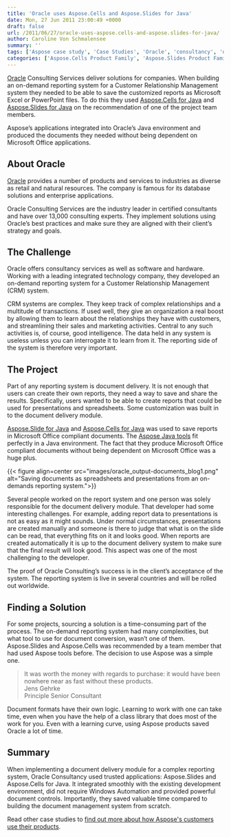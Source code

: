```yaml
---
title: 'Oracle uses Aspose.Cells and Aspose.Slides for Java'
date: Mon, 27 Jun 2011 23:00:49 +0000
draft: false
url: /2011/06/27/oracle-uses-aspose.cells-and-aspose.slides-for-java/
author: Caroline Von Schmalensee
summary: ''
tags: ['Aspose case study', 'Case Studies', 'Oracle', 'consultancy', 'document delivery', 'on-demand reporting system']
categories: ['Aspose.Cells Product Family', 'Aspose.Slides Product Family']
---
```


[Oracle][1] Consulting Services deliver solutions for companies. When building an on-demand reporting system for a Customer Relationship Management system they needed to be able to save the customized reports as Microsoft Excel or PowerPoint files. To do this they used [Aspose.Cells for Java][2] and [Aspose.Slides for Java][3] on the recommendation of one of the project team members.

Aspose’s applications integrated into Oracle’s Java environment and produced the documents they needed without being dependent on Microsoft Office applications.

## About Oracle

[Oracle][4] provides a number of products and services to industries as diverse as retail and natural resources. The company is famous for its database solutions and enterprise applications.

Oracle Consulting Services are the industry leader in certified consultants and have over 13,000 consulting experts. They implement solutions using Oracle’s best practices and make sure they are aligned with their client’s strategy and goals.

## The Challenge

Oracle offers consultancy services as well as software and hardware. Working with a leading integrated technology company, they developed an on-demand reporting system for a Customer Relationship Management (CRM) system.

CRM systems are complex. They keep track of complex relationships and a multitude of transactions. If used well, they give an organization a real boost by allowing them to learn about the relationships they have with customers, and streamlining their sales and marketing activities. Central to any such activities is, of course, good intelligence. The data held in any system is useless unless you can interrogate it to learn from it. The reporting side of the system is therefore very important.

## The Project

Part of any reporting system is document delivery. It is not enough that users can create their own reports, they need a way to save and share the results. Specifically, users wanted to be able to create reports that could be used for presentations and spreadsheets. Some customization was built in to the document delivery module.

[Aspose.Slide for Java][5] and [Aspose.Cells for Java][6] was used to save reports in Microsoft Office compliant documents. The [Aspose Java tools][7] fit perfectly in a Java environment. The fact that they produce Microsoft Office compliant documents without being dependent on Microsoft Office was a huge plus.



{{< figure align=center src="images/oracle_output-documents_blog1.png" alt="Saving documents as spreadsheets and presentations from an on-demands reporting system.">}}


Several people worked on the report system and one person was solely responsible for the document delivery module. That developer had some interesting challenges. For example, adding report data to presentations is not as easy as it might sounds. Under normal circumstances, presentations are created manually and someone is there to judge that what is on the slide can be read, that everything fits on it and looks good. When reports are created automatically it is up to the document delivery system to make sure that the final result will look good. This aspect was one of the most challenging to the developer.

The proof of Oracle Consulting’s success is in the client’s acceptance of the system. The reporting system is live in several countries and will be rolled out worldwide.

## Finding a Solution

For some projects, sourcing a solution is a time-consuming part of the process. The on-demand reporting system had many complexities, but what tool to use for document conversion, wasn’t one of them. Aspose.Slides and Aspose.Cells was recommended by a team member that had used Aspose tools before. The decision to use Aspose was a simple one.

> It was worth the money with regards to purchase: it would have been nowhere near as fast without these products.  
> Jens Gehrke  
> Principle Senior Consultant

Document formats have their own logic. Learning to work with one can take time, even when you have the help of a class library that does most of the work for you. Even with a learning curve, using Aspose products saved Oracle a lot of time.

## Summary

When implementing a document delivery module for a complex reporting system, Oracle Consultancy used trusted applications: Aspose.Slides and Aspose.Cells for Java. It integrated smoothly with the existing development environment, did not require Windows Automation and provided powerful document controls. Importantly, they saved valuable time compared to building the document management system from scratch.

Read other case studies to [find out more about how Aspose's customers use their products][8].




[1]: http://www.oracle.com
[2]: https://products.aspose.com/cells/java
[3]: https://products.aspose.com/slides/java
[4]: http://www.oracle.com
[5]: http://www.aspose.com/categories/java-components/aspose.slides-for-java/default.aspx
[6]: http://www.aspose.com/categories/java-components/aspose.cells-for-java/default.aspx
[7]: http://www.aspose.com/categories/java-components/aspose.total-for-java/default.aspx
[8]: https://company.aspose.com/customers/success-stories/




